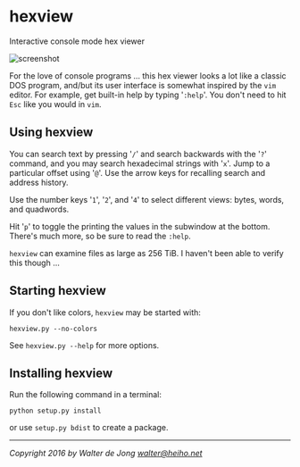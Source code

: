 hexview
=======

Interactive console mode hex viewer

![screenshot](https://raw.githubusercontent.com/walterdejong/hexview/master/images/hexview.png)

For the love of console programs ... this hex viewer looks a lot
like a classic DOS program, and/but its user interface is somewhat
inspired by the `vim` editor. For example, get built-in help by typing
'`:help`'. You don't need to hit `Esc` like you would in `vim`.


Using hexview
-------------
You can search text by pressing '`/`' and search backwards with the '`?`'
command, and you may search hexadecimal strings with '`x`'. Jump to a
particular offset using '`@`'. Use the arrow keys for recalling search and
address history.

Use the number keys '`1`', '`2`', and '`4`' to select different views:
bytes, words, and quadwords.

Hit '`p`' to toggle the printing the values in the subwindow at the bottom.
There's much more, so be sure to read the `:help`.  

`hexview` can examine files as large as 256 TiB. I haven't been able to
verify this though ...


Starting hexview
----------------
If you don't like colors, `hexview` may be started with:

    hexview.py --no-colors

See `hexview.py --help` for more options.


Installing hexview
------------------
Run the following command in a terminal:

    python setup.py install

or use `setup.py bdist` to create a package.


- - -
_Copyright 2016 by Walter de Jong <walter@heiho.net>_

